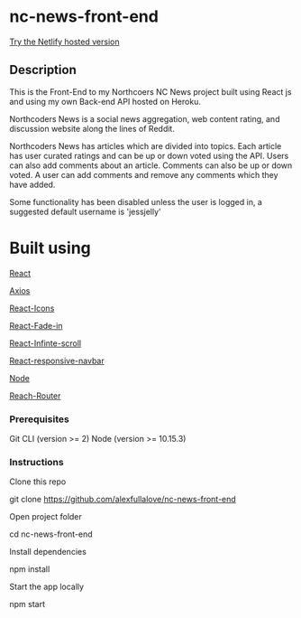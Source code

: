 # nc-news-front-end

[Try the Netlify hosted version](https://alex-nc-news.netlify.com/)

## Description

This is the Front-End to my Northcoers NC News project built using React js and using my own Back-end API hosted on Heroku.

Northcoders News is a social news aggregation, web content rating, and discussion website along the lines of Reddit.

Northcoders News has articles which are divided into topics. Each article has user curated ratings and can be up or down voted using the API. Users can also add comments about an article. Comments can also be up or down voted. A user can add comments and remove any comments which they have added.

Some functionality has been disabled unless the user is logged in, a suggested default username is 'jessjelly'

# Built using

[React](https://reactjs.org/)

[Axios](https://github.com/axios/axios)

[React-Icons](https://www.npmjs.com/package/react-icons)

[React-Fade-in](https://www.npmjs.com/package/react-fade-in)

[React-Infinte-scroll](https://www.npmjs.com/package/react-infinite-scroller)

[React-responsive-navbar](https://www.npmjs.com/package/react-responsive-navbar)

[Node](https://nodejs.org/en/)

[Reach-Router](https://reach.tech/router)

### Prerequisites

Git CLI (version >= 2)
Node (version >= 10.15.3)

### Instructions

Clone this repo

git clone https://github.com/alexfullalove/nc-news-front-end

Open project folder

cd nc-news-front-end

Install dependencies

npm install

Start the app locally

npm start
